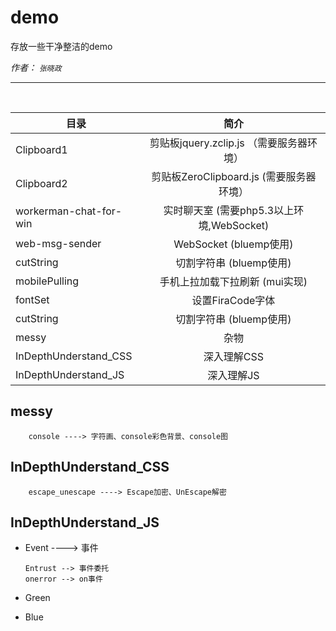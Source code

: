 # demo
存放一些干净整洁的demo

*作者： `张晓政`*

***

<br/>

|   目录                      |     简介      |
| --------------------------- |:-------------:|
| Clipboard1                  | 剪贴板jquery.zclip.js  （需要服务器环境）   |
| Clipboard2                  | 剪贴板ZeroClipboard.js  (需要服务器环境）   |
| workerman-chat-for-win      | 实时聊天室  (需要php5.3以上环境,WebSocket)  |
| web-msg-sender              | WebSocket  (bluemp使用)  |
| cutString                   | 切割字符串  (bluemp使用)   |
| mobilePulling               | 手机上拉加载下拉刷新  (mui实现)  |
| fontSet                     | 设置FiraCode字体               |
| cutString                   | 切割字符串  (bluemp使用)  |
| messy                       | 杂物           |
| InDepthUnderstand_CSS       | 深入理解CSS    |
| InDepthUnderstand_JS        | 深入理解JS     |



## messy ##
        console ----> 字符画、console彩色背景、console图

## InDepthUnderstand_CSS ##
        escape_unescape ----> Escape加密、UnEscape解密

## InDepthUnderstand_JS ##
+   Event ----> 事件

        Entrust --> 事件委托
        onerror --> on事件

+   Green
+   Blue
